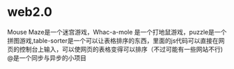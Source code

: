 # web2.0
Mouse Maze是一个迷宫游戏，Whac-a-mole	是一个打地鼠游戏，puzzle是一个拼图游戏,table-sorter是一个可以让表格排序的东西，里面的js代码可以直接在网页的控制台上输入，可以使网页的表格变得可以排序（不过可能有一些网站不行)
@是一个同步与异步的小项目
